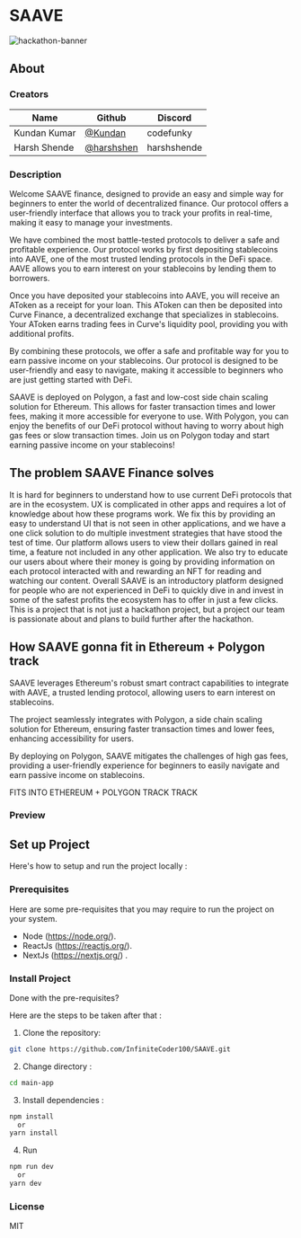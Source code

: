 # SAAVE

![hackathon-banner](https://user-images.githubusercontent.com/64047505/219971794-21c40b13-698d-43ca-84b2-60abbb2063bf.png)

## About

### Creators

| Name            | Github                                         | Discord         |
| --------------- | ---------------------------------------------- | --------------- |
| Kundan Kumar | [@Kundan](https://github.com/InfiniteCoder100)   | codefunky   |
| Harsh Shende | [@harshshen](https://github.com/Harshshen)   | harshshende  |




### Description

Welcome SAAVE finance, designed to provide an easy and simple way for beginners to enter the world of decentralized finance. Our protocol offers a user-friendly interface that allows you to track your profits in real-time, making it easy to manage your investments.

We have combined the most battle-tested protocols to deliver a safe and profitable experience. Our protocol works by first depositing stablecoins into AAVE, one of the most trusted lending protocols in the DeFi space. AAVE allows you to earn interest on your stablecoins by lending them to borrowers.

Once you have deposited your stablecoins into AAVE, you will receive an AToken as a receipt for your loan. This AToken can then be deposited into Curve Finance, a decentralized exchange that specializes in stablecoins. Your AToken earns trading fees in Curve's liquidity pool, providing you with additional profits.

By combining these protocols, we offer a safe and profitable way for you to earn passive income on your stablecoins. Our protocol is designed to be user-friendly and easy to navigate, making it accessible to beginners who are just getting started with DeFi.


SAAVE is deployed on Polygon, a fast and low-cost side chain scaling solution for Ethereum. This allows for faster transaction times and lower fees, making it more accessible for everyone to use. With Polygon, you can enjoy the benefits of our DeFi protocol without having to worry about high gas fees or slow transaction times. Join us on Polygon today and start earning passive income on your stablecoins!


## The problem SAAVE Finance solves
It is hard for beginners to understand how to use current DeFi protocols that are in the ecosystem. UX is complicated in other apps and requires a lot of knowledge about how these programs work. We fix this by providing an easy to understand UI that is not seen in other applications, and we have a one click solution to do multiple investment strategies that have stood the test of time. Our platform allows users to view their dollars gained in real time, a feature not included in any other application. We also try to educate our users about where their money is going by providing information on each protocol interacted with and rewarding an NFT for reading and watching our content. Overall SAAVE is an introductory platform designed for people who are not experienced in DeFi to quickly dive in and invest in some of the safest profits the ecosystem has to offer in just a few clicks. This is a project that is not just a hackathon project, but a project our team is passionate about and plans to build further after the hackathon.

## How SAAVE gonna fit in Ethereum + Polygon track
SAAVE leverages Ethereum's robust smart contract capabilities to integrate with AAVE, a trusted lending protocol, allowing users to earn interest on stablecoins.

The project seamlessly integrates with Polygon, a side chain scaling solution for Ethereum, ensuring faster transaction times and lower fees, enhancing accessibility for users.

By deploying on Polygon, SAAVE mitigates the challenges of high gas fees, providing a user-friendly experience for beginners to easily navigate and earn passive income on stablecoins.

FITS INTO ETHEREUM + POLYGON TRACK TRACK

### Preview


## Set up Project
Here's how to setup and run the project locally :

### Prerequisites

Here are some pre-requisites that you may require to run the project on your system.

- Node (https://node.org/).
- ReactJs (https://reactjs.org/).
- NextJs (https://nextjs.org/) .

### Install Project

Done with the pre-requisites?

Here are the steps to be taken after that :


1. Clone the repository:

```bash
git clone https://github.com/InfiniteCoder100/SAAVE.git
```

2. Change directory :

```bash
cd main-app
```
3. Install dependencies :

```bash
npm install
  or
yarn install
```

4. Run 

```bash
npm run dev
  or
yarn dev
````
### License 
MIT
